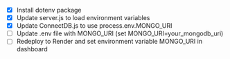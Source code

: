- [x] Install dotenv package
- [x] Update server.js to load environment variables
- [x] Update ConnectDB.js to use process.env.MONGO_URI
- [ ] Update .env file with MONGO_URI (set MONGO_URI=your_mongodb_uri)
- [ ] Redeploy to Render and set environment variable MONGO_URI in dashboard
